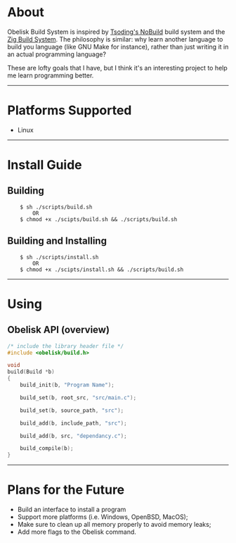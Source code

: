 # About

Obelisk Build System is inspired by [Tsoding's NoBuild](https://github.com/tsoding/nobuild) build system and the 
[Zig Build System](https://ziglang.org/documentation/0.13.0/#Zig-Build-System). The philosophy is similar: why learn
another language to build you language (like GNU Make for instance), rather than just writing it in an actual
programming language?

These are lofty goals that I have, but I think it's an interesting project to help me learn programming better.

---

# Platforms Supported
- Linux

---

# Install Guide

## Building
```shell
    $ sh ./scripts/build.sh
        OR
    $ chmod +x ./scipts/build.sh && ./scripts/build.sh
```

## Building and Installing
```shell
    $ sh ./scripts/install.sh
        OR
    $ chmod +x ./scipts/install.sh && ./scripts/build.sh
```

---

# Using

## Obelisk API (overview)

```c
/* include the library header file */
#include <obelisk/build.h>

void
build(Build *b)
{
    build_init(b, "Program Name");

    build_set(b, root_src, "src/main.c");

    build_set(b, source_path, "src");

    build_add(b, include_path, "src");

    build_add(b, src, "dependancy.c");

    build_compile(b);
}
```

---

# Plans for the Future

- Build an interface to install a program
- Support more platforms (i.e. Windows, OpenBSD, MacOS);
- Make sure to clean up all memory properly to avoid memory leaks;
- Add more flags to the Obelisk command.
